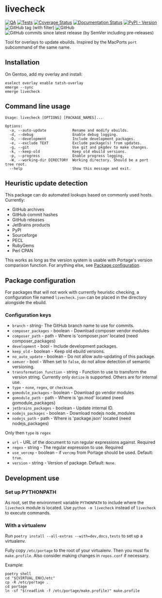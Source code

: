 # livecheck

[![QA](https://github.com/Tatsh/livecheck/actions/workflows/qa.yml/badge.svg)](https://github.com/Tatsh/livecheck/actions/workflows/qa.yml)
[![Tests](https://github.com/Tatsh/livecheck/actions/workflows/tests.yml/badge.svg)](https://github.com/Tatsh/livecheck/actions/workflows/tests.yml)
[![Coverage Status](https://coveralls.io/repos/github/Tatsh/livecheck/badge.svg?branch=master)](https://coveralls.io/github/Tatsh/livecheck?branch=master)
[![Documentation Status](https://readthedocs.org/projects/livecheck/badge/?version=latest)](https://livecheck.readthedocs.io/en/latest/?badge=latest)
[![PyPI - Version](https://img.shields.io/pypi/v/livecheck)](https://pypi.org/project/livecheck/)
![GitHub tag (with filter)](https://img.shields.io/github/v/tag/Tatsh/livecheck)
![GitHub](https://img.shields.io/github/license/Tatsh/livecheck)
![GitHub commits since latest release (by SemVer including pre-releases)](https://img.shields.io/github/commits-since/Tatsh/livecheck/v0.0.13/master)

Tool for overlays to update ebuilds. Inspired by the MacPorts `port` subcommand of the same name.

## Installation

On Gentoo, add my overlay and install:

```shell
eselect overlay enable tatsh-overlay
emerge --sync
emerge livecheck
```

## Command line usage

```plain
Usage: livecheck [OPTIONS] [PACKAGE_NAMES]...

Options:
  -a, --auto-update            Rename and modify ebuilds.
  -d, --debug                  Enable debug logging.
  -D, --development            Include development packages.
  -e, --exclude TEXT           Exclude package(s) from updates.
  -g, --git                    Use git and pkgdev to make changes.
  -k, --keep-old               Keep old ebuild versions.
  -p, --progress               Enable progress logging.
  -W, --working-dir DIRECTORY  Working directory. Should be a port tree root.
  --help                       Show this message and exit.
```

## Heuristic update detection

This package can do automated lookups based on commonly used hosts. Currently:

- GitHub archives
- GitHub commit hashes
- GitHub releases
- JetBrains products
- PyPI
- Sourceforge
- PECL
- RubyGems
- Perl CPAN

This works as long as the version system is usable with Portage's version
comparison function. For anything else, see [Package configuration](#package-configuration).

## Package configuration

For packages that will not work with currently heuristic checking, a configuration file named
`livecheck.json` can be placed in the directory alongside the ebuild.

### Configuration keys

- `branch` - string- The GitHub branch name to use for commits.
- `composer_packages` - boolean - Download composer vendor modules
- `composer_path` - path - Where is 'composer.json' located (need composer_packages)
- `development` - bool - Include development packages.
- `keep_old` - boolean - Keep old ebuild versions.
- `no_auto_update` - boolean - Do not allow auto-updating of this package.
- `semver` - bool - When set to `false`, do not allow detection of semantic versioning.
- `transformation_function` - string - Function to use to transform the version string. Currently
  only `dotize` is supported. Others are for internal use.
- `type` - `none`, `regex`, or `checksum`.
- `gomodule_packages` - boolean - Download go vendor modules
- `gomodule_path` - path - Where is 'go.mod' located (need gomodule_packages)
- `jetbrains_packages` - boolean - Update internal ID.
- `nodejs_packages` - boolean - Download nodejs node_modules
- `nodejs_path` - path - Where is 'package.json' located (need nodejs_packages)

Only then `type` is `regex`

- `url` - URL of the document to run regular expressions against. Required
- `regex` - string - The regular expression to use. Required
- `use_vercmp` - boolean - if `vercmp` from Portage should be used. Default: `true`.
- `version` - string - Version of package. Default: `None`.

## Development use

### Set up PYTHONPATH

As root, set the environment variable `PYTHONPATH` to include where the `livecheck` module is
located. Use `python -m livecheck` instead of `livecheck` to execute commands.

### With a virtualenv

Run `poetry install --all-extras --with=dev,docs,tests` to set up a virtualenv.

Fully copy `/etc/portage` to the root of your virtualenv. Then you must fix `make.profile`. Also
consider making changes in `repos.conf` if necessary.

Example:

```shell
poetry shell
cd "${VIRTUAL_ENV}/etc"
cp -R /etc/portage .
cd portage
ln -sf "$(readlink -f /etc/portage/make.profile)" make.profile
```

